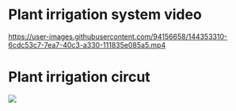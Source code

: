 # Plant irrigation system video

https://user-images.githubusercontent.com/94156658/144353310-6cdc53c7-7ea7-40c3-a330-111835e085a5.mp4

# Plant irrigation circut

![](https://www.electronicsforu.com/wp-contents/uploads/2016/03/645_Fig_1.jpg)
